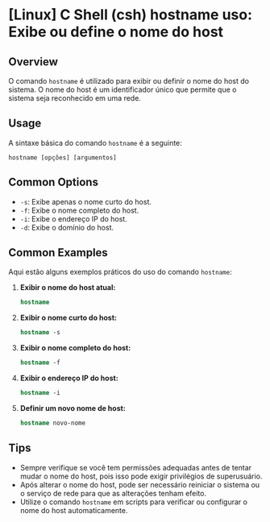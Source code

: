 # [Linux] C Shell (csh) hostname uso: Exibe ou define o nome do host

## Overview
O comando `hostname` é utilizado para exibir ou definir o nome do host do sistema. O nome do host é um identificador único que permite que o sistema seja reconhecido em uma rede.

## Usage
A sintaxe básica do comando `hostname` é a seguinte:

```
hostname [opções] [argumentos]
```

## Common Options
- `-s`: Exibe apenas o nome curto do host.
- `-f`: Exibe o nome completo do host.
- `-i`: Exibe o endereço IP do host.
- `-d`: Exibe o domínio do host.

## Common Examples
Aqui estão alguns exemplos práticos do uso do comando `hostname`:

1. **Exibir o nome do host atual:**
   ```csh
   hostname
   ```

2. **Exibir o nome curto do host:**
   ```csh
   hostname -s
   ```

3. **Exibir o nome completo do host:**
   ```csh
   hostname -f
   ```

4. **Exibir o endereço IP do host:**
   ```csh
   hostname -i
   ```

5. **Definir um novo nome de host:**
   ```csh
   hostname novo-nome
   ```

## Tips
- Sempre verifique se você tem permissões adequadas antes de tentar mudar o nome do host, pois isso pode exigir privilégios de superusuário.
- Após alterar o nome do host, pode ser necessário reiniciar o sistema ou o serviço de rede para que as alterações tenham efeito.
- Utilize o comando `hostname` em scripts para verificar ou configurar o nome do host automaticamente.